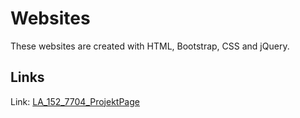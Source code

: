 # Websites

These websites are created with HTML, Bootstrap, CSS and jQuery.

## Links

Link: [LA_152_7704_ProjektPage](https://riccardolandolfo.github.io/IT-stuff/Websites//ProjectPage/LA_152_7704_ProjektPage/index.html)
